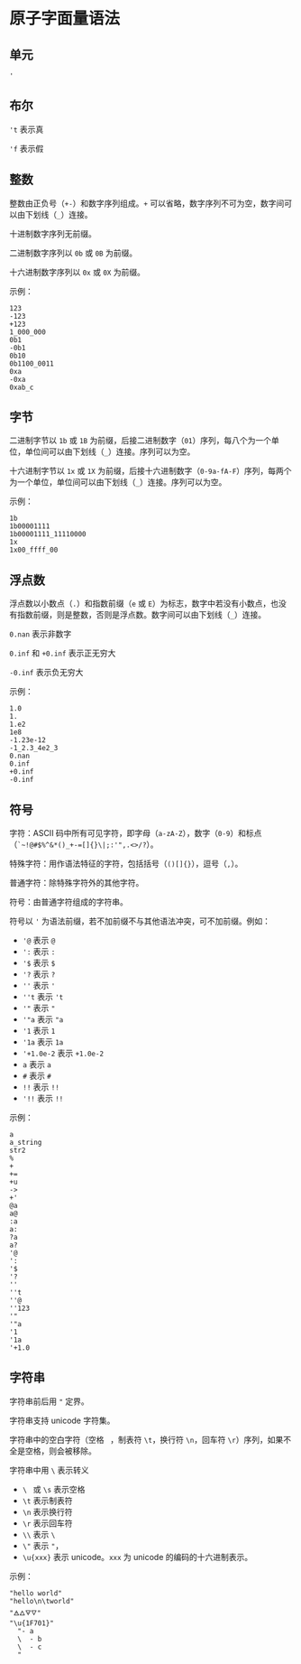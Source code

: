 # 原子字面量语法

## 单元

`'`

## 布尔

`'t` 表示真

`'f` 表示假

## 整数

整数由正负号（`+-`）和数字序列组成。`+` 可以省略，数字序列不可为空，数字间可以由下划线（`_`）连接。

十进制数字序列无前缀。

二进制数字序列以 `0b` 或 `0B` 为前缀。

十六进制数字序列以 `0x` 或 `0X` 为前缀。

示例：

```air
123
-123
+123
1_000_000
0b1
-0b1
0b10
0b1100_0011
0xa
-0xa
0xab_c
```

## 字节

二进制字节以 `1b` 或 `1B` 为前缀，后接二进制数字（`01`）序列，每八个为一个单位，单位间可以由下划线（`_`）连接。序列可以为空。

十六进制字节以 `1x` 或 `1X` 为前缀，后接十六进制数字（`0-9a-fA-F`）序列，每两个为一个单位，单位间可以由下划线（`_`）连接。序列可以为空。

示例：

```air
1b
1b00001111
1b00001111_11110000
1x
1x00_ffff_00
```

## 浮点数

浮点数以小数点（`.`）和指数前缀（`e` 或 `E`）为标志，数字中若没有小数点，也没有指数前缀，则是整数，否则是浮点数。数字间可以由下划线（`_`）连接。

`0.nan` 表示非数字

`0.inf` 和 `+0.inf` 表示正无穷大

`-0.inf` 表示负无穷大

示例：

```air
1.0
1.
1.e2
1e8
-1.23e-12
-1_2.3_4e2_3
0.nan
0.inf
+0.inf
-0.inf
```

## 符号

字符：ASCII 码中所有可见字符，即字母（`a-zA-Z`），数字（`0-9`）和标点（`` `~!@#$%^&*()_+-=[]{}\|;:'",.<>/? ``）。

特殊字符：用作语法特征的字符，包括括号（`()[]{}`），逗号（`,`）。

普通字符：除特殊字符外的其他字符。

符号：由普通字符组成的字符串。

符号以 `'` 为语法前缀，若不加前缀不与其他语法冲突，可不加前缀。例如：

- `'@` 表示 `@`
- `':` 表示 `:`
- `'$` 表示 `$`
- `'?` 表示 `?`
- `''` 表示 `'`
- `''t` 表示 `'t`
- `'"` 表示 `"`
- `'"a` 表示 `"a`
- `'1` 表示 `1`
- `'1a` 表示 `1a`
- `'+1.0e-2` 表示 `+1.0e-2`
- `a` 表示 `a`
- `#` 表示 `#`
- `!!` 表示 `!!`
- `'!!` 表示 `!!`

示例：

```air
a
a_string
str2
%
+
+=
+u
->
+'
@a
a@
:a
a:
?a
a?
'@
':
'$
'?
''
''t
''@
''123
'"
'"a
'1
'1a
'+1.0
```

## 字符串

字符串前后用 `"` 定界。

字符串支持 unicode 字符集。

字符串中的空白字符（空格 ` `，制表符 `\t`，换行符 `\n`，回车符 `\r`）序列，如果不全是空格，则会被移除。

字符串中用 `\` 表示转义

- `\ ` 或 `\s` 表示空格
- `\t` 表示制表符
- `\n` 表示换行符
- `\r` 表示回车符
- `\\` 表示 `\`
- `\"` 表示 `"`，
- `\u{xxx}` 表示 unicode。`xxx` 为 unicode 的编码的十六进制表示。

示例：

```air
"hello world"
"hello\n\tworld"
"🜁🜂🜃🜄"
"\u{1F701}"
  "- a
  \  - b
  \  - c
  "
```
